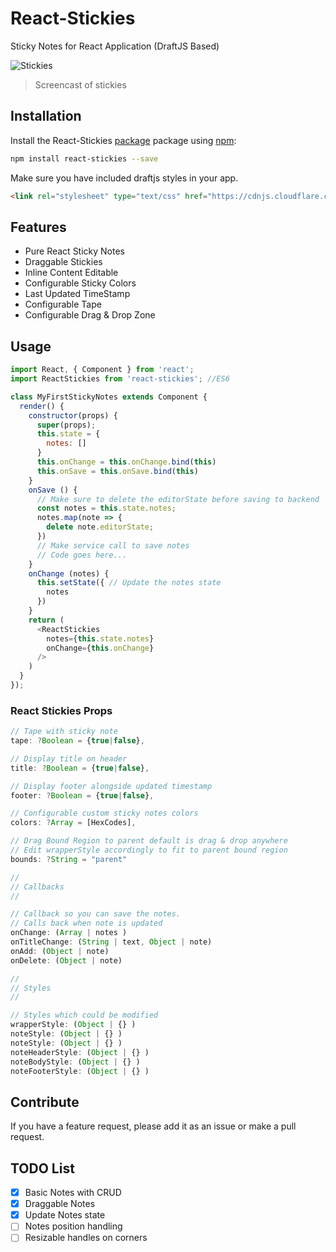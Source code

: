# React-Stickies

Sticky Notes for React Application (DraftJS Based)

![Stickies](http://i.giphy.com/j4U83Mnt5BW7u.gif)
> Screencast of stickies

## Installation

Install the React-Stickies [package](https://www.npmjs.org/package/react-stickies) package using [npm](https://www.npmjs.com/):

```bash
npm install react-stickies --save
```

Make sure you have included draftjs styles in your app.

```html
<link rel="stylesheet" type="text/css" href="https://cdnjs.cloudflare.com/ajax/libs/draft-js/0.7.0/Draft.min.css">
```

## Features

* Pure React Sticky Notes
* Draggable Stickies
* Inline Content Editable
* Configurable Sticky Colors
* Last Updated TimeStamp
* Configurable Tape
* Configurable Drag & Drop Zone

## Usage

```javascript
import React, { Component } from 'react';
import ReactStickies from 'react-stickies'; //ES6

class MyFirstStickyNotes extends Component {
  render() {
    constructor(props) {
      super(props);
      this.state = {
        notes: []
      }
      this.onChange = this.onChange.bind(this)
      this.onSave = this.onSave.bind(this)
    }  
    onSave () {
      // Make sure to delete the editorState before saving to backend
      const notes = this.state.notes;
      notes.map(note => {
        delete note.editorState;
      })
      // Make service call to save notes
      // Code goes here...
    }
    onChange (notes) {
      this.setState({ // Update the notes state
        notes
      })
    }
    return (
      <ReactStickies
        notes={this.state.notes}
        onChange={this.onChange}
      />
    )
  }
});
```

### React Stickies Props

```javascript
// Tape with sticky note
tape: ?Boolean = {true|false},

// Display title on header
title: ?Boolean = {true|false},

// Display footer alongside updated timestamp
footer: ?Boolean = {true|false},

// Configurable custom sticky notes colors
colors: ?Array = [HexCodes],

// Drag Bound Region to parent default is drag & drop anywhere
// Edit wrapperStyle accordingly to fit to parent bound region
bounds: ?String = "parent"

//
// Callbacks
//

// Callback so you can save the notes.
// Calls back when note is updated
onChange: (Array | notes )
onTitleChange: (String | text, Object | note)
onAdd: (Object | note)
onDelete: (Object | note)

//
// Styles
//

// Styles which could be modified
wrapperStyle: (Object | {} )
noteStyle: (Object | {} )
noteStyle: (Object | {} )
noteHeaderStyle: (Object | {} )
noteBodyStyle: (Object | {} )
noteFooterStyle: (Object | {} )

```


## Contribute

If you have a feature request, please add it as an issue or make a pull request.

## TODO List

- [x] Basic Notes with CRUD
- [x] Draggable Notes
- [x] Update Notes state
- [ ] Notes position handling
- [ ] Resizable handles on corners
